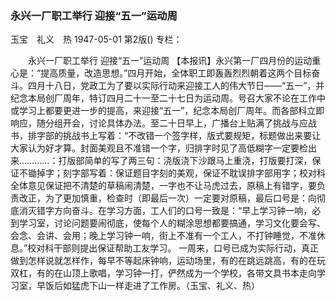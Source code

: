 ### 永兴一厂职工举行  迎接“五一”运动周
玉宝　礼义　热
1947-05-01
第2版()
专栏：

　　永兴一厂职工举行
    迎接“五一”运动周
    【本报讯】永兴第一厂四月份的运动重心是：“提高质量，改造思想。”四月开始，全体职工即轰轰烈烈朝着这两个目标奋斗。四月十八日，党政工为了要以实际行动来迎接工人的伟大节日——“五一”，并纪念本局创厂周年，特订四月二十一至二十七日为运动周。号召大家不论在工作中或学习上都要更进一步的提高，来迎接“五一”，纪念本局创厂周年。而各部科立即响应，随分组开会，讨论具体办法。至二十日早上，广播台上贴满了挑战与应战书，排字部的挑战书上写着：“不改错一个签字样，版式要规矩，标题做出来要让大家认为好才算。封面美观且不准错一个字，归排字时见了高低糊字一定要检出来…………：打版部简单的写了两三句：浇版浇下沙跟马上重浇，打版要打深，保证不锄掉字；刻字部写着：保证题目字刻的美观，保证不耽误排字部用字；校对科全体意见保证把不清楚的草稿闹清楚，一字也不让马虎过去，原稿上有错字，要负责改正，为了更加慎重，检查时（即最后一次）一定要对原稿，最后口号是：向彻底消灭错字方向奋斗。在学习方面，工人们的口号一致是：“早上学习钟一响，必到学习室，讨论问题要闹彻底，使每个人的糊涂思想都要搞通，学习文化要会写、会念、会讲、会用；晚上学习钟一响，街上不准有一个工人，不打钟睡觉，不准休息。”校对科干部则提出保证帮助工友学习。
    一周来，口号已成为实际行动，真正做到怎样说就怎样作，每早不等起床钟响，运动场里，有的在跳远跳高，有的在玩双杠，有的在山顶上歌唱，学习钟一打，俨然成为一个学校，各带文具书本走向学习室，早饭后如猛虎下山一样走进了工作房。（玉宝、礼义、热）
